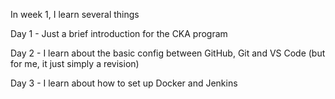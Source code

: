 In week 1, I learn several things


Day 1 - Just a brief introduction for the CKA program  

Day 2 - I learn about the basic config between GitHub, Git and VS Code (but for me, it just simply a revision)

Day 3 - I learn about how to set up Docker and Jenkins
